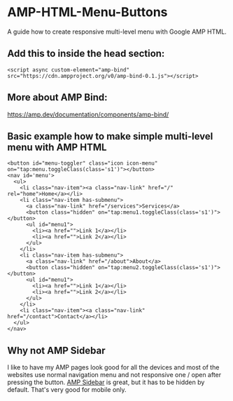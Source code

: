 # AMP-HTML-Menu-Buttons
A guide how to create responsive multi-level menu with Google AMP HTML.

## Add this to inside the head section:
```
<script async custom-element="amp-bind" src="https://cdn.ampproject.org/v0/amp-bind-0.1.js"></script>
```

## More about AMP Bind:

https://amp.dev/documentation/components/amp-bind/

## Basic example how to make simple multi-level menu with AMP HTML
```
<button id="menu-toggler" class="icon icon-menu" on="tap:menu.toggleClass(class='s1')"></button>
<nav id='menu'>
  <ul>
    <li class="nav-item"><a class="nav-link" href="/" rel="home">Home</a></li>
    <li class="nav-item has-submenu">
      <a class="nav-link" href="/services">Services</a>
      <button class="hidden" on="tap:menu1.toggleClass(class='s1')"></button>
      <ul id="menu1">
        <li><a href="">Link 1</a></li>
        <li><a href="">Link 2</a></li>
      </ul>
    </li>
    <li class="nav-item has-submenu">
      <a class="nav-link" href="/about">About</a>
      <button class="hidden" on="tap:menu2.toggleClass(class='s1')"></button>
      <ul id="menu1">
        <li><a href="">Link 1</a></li>
        <li><a href="">Link 2</a></li>
      </ul>
    </li>
    <li class="nav-item"><a class="nav-link" href="/contact">Contact</a></li>
  </ul>
</nav>
```
## Why not AMP Sidebar

I like to have my AMP pages look good for all the devices and most of the websites use normal navigation menu and not responsive one / open after pressing the button. [AMP Sidebar](https://amp.dev/documentation/components/amp-sidebar/) is great, but it has to be hidden by default. That's very good for mobile only.
